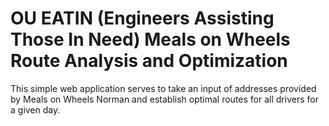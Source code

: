 # OU EATIN (Engineers Assisting Those In Need) Meals on Wheels Route Analysis and Optimization

This simple web application serves to take an input of addresses provided by Meals on Wheels Norman and establish optimal routes for all drivers for a given day.
